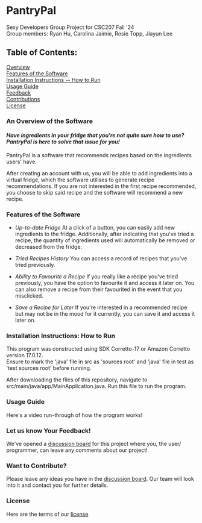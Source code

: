 # PantryPal

Sexy Developers Group Project for CSC207 Fall '24<br/>
Group members: Ryan Hu, Carolina Jaimie, Rosie Topp, Jiayun Lee

## Table of Contents:
[Overview](#an-overview-of-the-software)<br/>
[Features of the Software](#features-of-the-software)<br/>
[Installation Instructions -- How to Run](#installation-instructions-how-to-run)<br/>
[Usage Guide](#usage-guide)<br/>
[Feedback](#let-us-know-your-feedback)<br/>
[Contributions](#want-to-contribute)<br/>
[License](#license)<br/>

### An Overview of the Software
#### _**Have ingredients in your fridge that you're not quite sure how to use? PantryPal is here to solve that issue for you!**_
PantryPal is a software that recommends recipes based on the ingredients users' have.

After creating an account with us, you will be able to add ingredients into a virtual fridge, which the software
utilises to generate recipe recommendations. If you are not interested in the first recipe recommended, you choose to
skip said recipe and the software will recommend a new recipe.

### Features of the Software
* _Up-to-date Fridge_
    At a click of a button, you can easily add new ingredients to the fridge. Additionally, after indicating that 
    you've tried a recipe, the quantity of ingredients used will automatically be removed or decreased from the fridge.

* _Tried Recipes History_
    You can access a record of recipes that you've tried previously.

* _Ability to Favourite a Recipe_
    If you really like a recipe you've tried previously, you have the option to favourite it and access it later on. You
    can also remove a recipe from their favourited in the event that you misclicked. 

* _Save a Recipe for Later_
    If you're interested in a recommended recipe but may not be in the mood for it currently, you can save it and
    access it later on.

### Installation Instructions: How to Run 
This program was constructed using SDK Corretto-17 or Amazon Corretto version 17.0.12. <br/>
Ensure to mark the 'java' file in src as 'sources root' and 'java' file in test as 'test sources root' before running.

After downloading the files of this repository, navigate to src/main/java/app/MainApplication.java. 
Run this file to run the program.

### Usage Guide
Here's a video run-through of how the program works!

### Let us know Your Feedback!
We've opened a [discussion board](https://github.com/jjjyjyjyjj/sexydevelopers/discussions/85) for this project where
you, the user/ programmer, can leave any comments about our project!

### Want to Contribute?
Please leave any ideas you have in the [discussion board](https://github.com/jjjyjyjyjj/sexydevelopers/discussions/85).
Our team will look into it and contact you for further details.

### License
Here are the terms of our [license](LICENSE)
